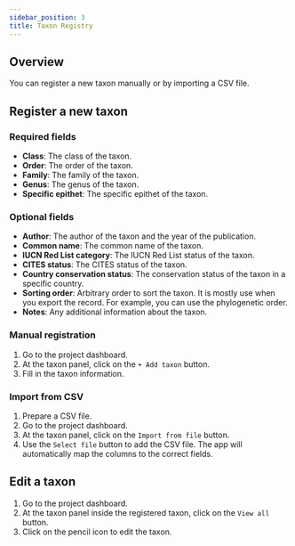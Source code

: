 ```yaml
---
sidebar_position: 3
title: Taxon Registry
---
```


## Overview

You can register a new taxon manually or by importing a CSV file.

## Register a new taxon

### Required fields

- **Class**: The class of the taxon.
- **Order**: The order of the taxon.
- **Family**: The family of the taxon.
- **Genus**: The genus of the taxon.
- **Specific epithet**: The specific epithet of the taxon.

### Optional fields

- **Author**: The author of the taxon and the year of the publication.
- **Common name**: The common name of the taxon.
- **IUCN Red List category**: The IUCN Red List status of the taxon.
- **CITES status**: The CITES status of the taxon.
- **Country conservation status**: The conservation status of the taxon in a specific country.
- **Sorting order**: Arbitrary order to sort the taxon. It is mostly use when you export the record. For example, you can use the phylogenetic order.
- **Notes**: Any additional information about the taxon.

### Manual registration

1. Go to the project dashboard.
2. At the taxon panel, click on the `+ Add taxon` button.
3. Fill in the taxon information.

### Import from CSV

1. Prepare a CSV file.
2. Go to the project dashboard.
3. At the taxon panel, click on the `Import from file` button.
4. Use the `Select file` button to add the CSV file. The app will automatically map the columns to the correct fields.

## Edit a taxon

1. Go to the project dashboard.
2. At the taxon panel inside the registered taxon, click on the `View all` button.
3. Click on the pencil icon to edit the taxon.
